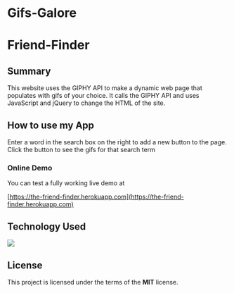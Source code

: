 # Gifs-Galore

# Friend-Finder

## Summary
This website uses the GIPHY API to make a dynamic web page that populates with gifs of your choice. It calls the GIPHY API and uses JavaScript and jQuery to change the HTML of the site.

## How to use my App
Enter a word in the search box on the right to add a new button to the page.  Click the button to see the gifs for that search term

### Online Demo
You can test a fully working live demo at

[https://the-friend-finder.herokuapp.com](https://the-friend-finder.herokuapp.com)

## Technology Used
 ![](http://williamavasquez.herokuapp.com/img/js.png)

## License
This project is licensed under the terms of the **MIT** license.

